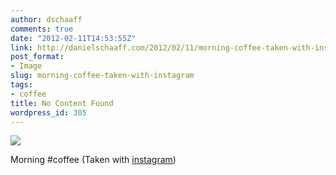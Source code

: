 ```yaml
---
author: dschaaff
comments: true
date: "2012-02-11T14:53:55Z"
link: http://danielschaaff.com/2012/02/11/morning-coffee-taken-with-instagram/
post_format:
- Image
slug: morning-coffee-taken-with-instagram
tags:
- coffee
title: No Content Found
wordpress_id: 305
---
```


![](https://danielschaaff.files.wordpress.com/2012/02/tumblr_lz8hdwmd8j1qcnv82o1_1280.jpg)

Morning #coffee (Taken with [instagram](http://instagr.am))
